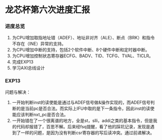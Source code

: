 # 龙芯杯第六次进度汇报

### 进度总览

1. 为CPU增加取指地址错（ADEF）、地址非对齐（ALE）、断点（BRK）和指令不存在（INE）异常的支持。
2. 为CPU增加中断的支持，包括2个软件中断、8个硬件中断和定时器中断。
3. 为CPU增加控制状态寄存器ECFG、BADV、TID、TCFG、TVAL、TICLR。
4. 完成EXP13
4. 学习AXI总线设计

### EXP13

问题与解决：

1.  一开始判断inst的读使能是通过与ADEF信号做&操作实现的，而ADEF信号判断的是当前pc是否合法。而实际上IFU中取的是下一条指令，因此inst的读使能应该判断nxt_pc是否合法。
2. 一开始错在了一个很离谱的地方，全是st，slli，addi之类的基本指令，但是我的代码却报错了，百思不解。后来经fsq提醒，看了他的踩坑记录，发现是遇到了一样的问题，是因为没有判断csr寄存器的写后读冲突。通过前递解决。